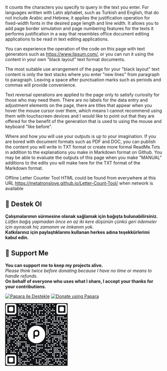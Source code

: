 It counts the characters you specify to query in the text you enter. For languages written with Latin alphabet, such as Turkish and English, that do not include Arabic and Hebrew, it applies the justification operation for fixed-width fonts in the desired page length and line width. It allows you to add page border simulation and page numbering features for the texts it performs justification in a way that resembles office document editing applications to be read in text editing applications.

You can experience the operation of the code on this page with text generators such as https://www.lipsum.com/, or you can run it using the content in your own "black layout" text format documents.

The most suitable use arrangement of the page for your "black layout" text content is only the text stacks where you enter "new lines" from paragraph to paragraph. Leaving a space after punctuation marks such as periods and commas will provide convenience.

Text reversal operations are applied to the page only to satisfy curiosity for those who may need them. There are no labels for the data entry and adjustment elements on the page, there are titles that appear when you hover the mouse cursor over them, which means I cannot recommend using them with touchscreen devices and I would like to point out that they are offered for the benefit of the generation that is used to using the mouse and keyboard "like before".

Where and how you will use your outputs is up to your imagination. If you are bored with document formats such as PDF and DOC, you can publish the content you will write in TXT format or create more formal ReadMe.Txts in addition to the explanations you make in Markdown format on Github. You may be able to evaluate the outputs of this page when you make "MANUAL" additions to the edits you will make here for the TXT format of the Markdown format.

Offline Letter Counter Tool HTML could be found from everywhere at this URL https://metatronslove.github.io/Letter-Count-Tool/ when network is available

## 🎁 Destek Ol
**Çalışmalarımın sürmesine olanak sağlamak için bağışta bulunabilirsiniz.**  
*Lütfen bağış yapmadan önce en az iki kere düşünün çünkü geri ödemeler için ayıracak hiç zamanım ve imkanım yok.*  
**Katkılarınız için paylaştıklarımı kullanan herkes adına teşekkürlerimi kabul edin.**

## 🎁 Support Me
**You can support me to keep my projects alive.**  
*Please think twice before donating because I have no time or means to handle refunds.*  
**On behalf of everyone who uses what I share, I accept your thanks for your contributions.**

[![Papara ile Destekle](https://img.shields.io/badge/Bağış%20Yap-%E2%9D%A4-blue)](https://ppr.ist/1T9dx8tUT)
[![Donate using Papara](https://img.shields.io/badge/Donate-%E2%9D%A4-blue)](https://ppr.ist/1T9dx8tUT)

[![Papara ile Desteklen](1513592797QR.png)](https://ppr.ist/1T99dYF5X)
